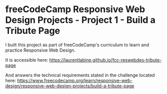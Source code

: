# freeCodeCamp Responsive Web Design Projects - Project 1 - Build a Tribute Page

I built this project as part of freeCodeCamp's curriculum to learn and practice Responsive Web Design.

It is accessible here: https://laurentlabine.github.io/fcc-reswebdes-tribute-page

And answers the technical requirements stated in the challenge located here: https://www.freecodecamp.org/learn/responsive-web-design/responsive-web-design-projects/build-a-tribute-page
